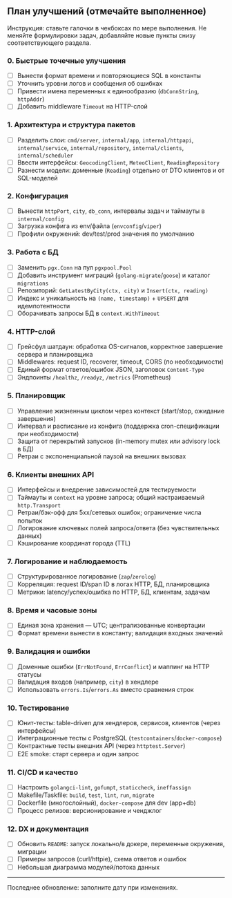 ## План улучшений (отмечайте выполненное)

Инструкция: ставьте галочки в чекбоксах по мере выполнения. Не меняйте формулировки задач, добавляйте новые пункты снизу соответствующего раздела.

### 0. Быстрые точечные улучшения
- [ ] Вынести формат времени и повторяющиеся SQL в константы
- [ ] Уточнить уровни логов и сообщения об ошибках
- [ ] Привести имена переменных к единообразию (`dbConnString`, `httpAddr`)
- [ ] Добавить middleware `Timeout` на HTTP-слой

### 1. Архитектура и структура пакетов
- [ ] Разделить слои: `cmd/server`, `internal/app`, `internal/httpapi`, `internal/service`, `internal/repository`, `internal/clients`, `internal/scheduler`
- [ ] Ввести интерфейсы: `GeocodingClient`, `MeteoClient`, `ReadingRepository`
- [ ] Разнести модели: доменные (`Reading`) отдельно от DTO клиентов и от SQL-моделей

### 2. Конфигурация
- [ ] Вынести `httpPort`, `city`, `db_conn`, интервалы задач и таймауты в `internal/config`
- [ ] Загрузка конфига из env/файла (`envconfig`/`viper`)
- [ ] Профили окружений: dev/test/prod значения по умолчанию

### 3. Работа с БД
- [ ] Заменить `pgx.Conn` на пул `pgxpool.Pool`
- [ ] Добавить инструмент миграций (`golang-migrate`/`goose`) и каталог `migrations`
- [ ] Репозиторий: `GetLatestByCity(ctx, city)` и `Insert(ctx, reading)`
- [ ] Индекс и уникальность на `(name, timestamp)` + `UPSERT` для идемпотентности
- [ ] Оборачивать запросы БД в `context.WithTimeout`

### 4. HTTP-слой
- [ ] Грейсфул шатдаун: обработка OS-сигналов, корректное завершение сервера и планировщика
- [ ] Middlewares: request ID, recoverer, timeout, CORS (по необходимости)
- [ ] Единый формат ответов/ошибок JSON, заголовок `Content-Type`
- [ ] Эндпоинты `/healthz`, `/readyz`, `/metrics` (Prometheus)

### 5. Планировщик
- [ ] Управление жизненным циклом через контекст (start/stop, ожидание завершения)
- [ ] Интервал и расписание из конфига (поддержка cron-спецификации при необходимости)
- [ ] Защита от перекрытий запусков (in-memory mutex или advisory lock в БД)
- [ ] Ретраи с экспоненциальной паузой на внешних вызовах

### 6. Клиенты внешних API
- [ ] Интерфейсы и внедрение зависимостей для тестируемости
- [ ] Таймауты и `context` на уровне запроса; общий настраиваемый `http.Transport`
- [ ] Ретраи/бэк-офф для 5xx/сетевых ошибок; ограничение числа попыток
- [ ] Логирование ключевых полей запроса/ответа (без чувствительных данных)
- [ ] Кэширование координат города (TTL)

### 7. Логирование и наблюдаемость
- [ ] Структурированное логирование (`zap`/`zerolog`)
- [ ] Корреляция: request ID/span ID в логах HTTP, БД, планировщика
- [ ] Метрики: latency/успех/ошибка по HTTP, БД, клиентам, задачам

### 8. Время и часовые зоны
- [ ] Единая зона хранения — UTC; централизованные конвертации
- [ ] Формат времени вынести в константу; валидация входных значений

### 9. Валидация и ошибки
- [ ] Доменные ошибки (`ErrNotFound`, `ErrConflict`) и маппинг на HTTP статусы
- [ ] Валидация входов (например, `city`) в хендлере
- [ ] Использовать `errors.Is`/`errors.As` вместо сравнения строк

### 10. Тестирование
- [ ] Юнит-тесты: table-driven для хендлеров, сервисов, клиентов (через интерфейсы)
- [ ] Интеграционные тесты с PostgreSQL (`testcontainers`/`docker-compose`)
- [ ] Контрактные тесты внешних API (через `httptest.Server`)
- [ ] E2E smoke: старт сервера и один запрос

### 11. CI/CD и качество
- [ ] Настроить `golangci-lint`, `gofumpt`, `staticcheck`, `ineffassign`
- [ ] Makefile/Taskfile: `build`, `test`, `lint`, `run`, `migrate`
- [ ] Dockerfile (многослойный), `docker-compose` для dev (app+db)
- [ ] Процесс релизов: версионирование и ченджлог

### 12. DX и документация
- [ ] Обновить `README`: запуск локально/в докере, переменные окружения, миграции
- [ ] Примеры запросов (curl/httpie), схема ответов и ошибок
- [ ] Небольшая диаграмма модулей/потока данных

---

Последнее обновление: заполните дату при изменениях.


